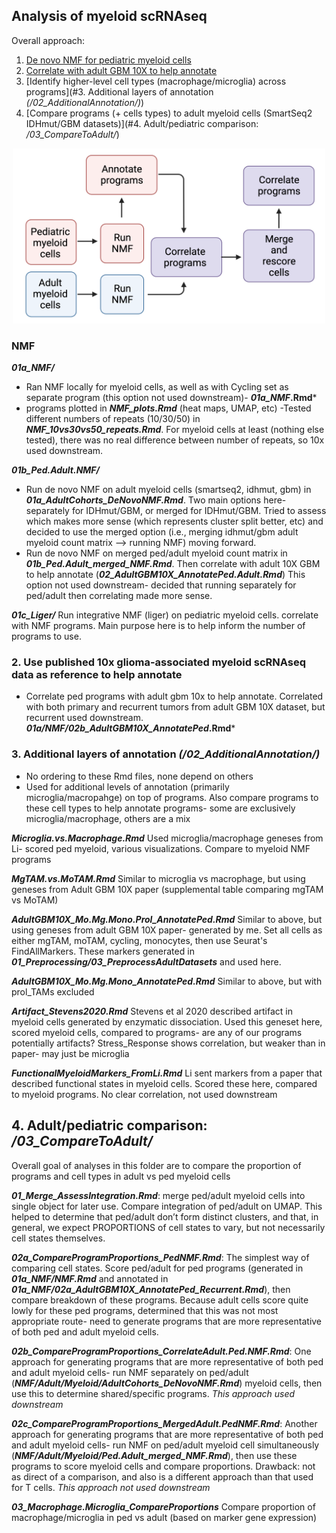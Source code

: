 ## Analysis of myeloid scRNAseq

Overall approach:
1) [De novo NMF for pediatric myeloid cells](#NMF) 
2) [Correlate with adult GBM 10X to help annotate](#2.-Use-published-10x-glioma-associated-myeloid-scRNAseq-data-as-reference-to-help-annotate)
3) [Identify higher-level cell types (macrophage/microglia) across programs](#3. Additional layers of annotation *(/02_AdditionalAnnotation/)*)
4) [Compare programs (+ cells types) to adult myeloid cells (SmartSeq2 IDHmut/GBM datasets)](#4. Adult/pediatric comparison: */03_CompareToAdult/*) 

<p align="center">
  <img width="500" height="280" src="Myeloidanalysisworkflow.png">
</p>

### NMF ###
 
***01a_NMF/***
- Ran NMF locally for myeloid cells, as well as with Cycling set as separate program (this option not used downstream)- ***01a_NMF*.Rmd***
- programs plotted in ***NMF_plots.Rmd*** (heat maps, UMAP, etc)
-Tested different numbers of repeats (10/30/50) in ***NMF_10vs30vs50_repeats.Rmd***. For myeloid cells at least (nothing else tested), there was no real difference between number of repeats, so 10x used downstream.


***01b_Ped.Adult.NMF/***
- Run de novo NMF on adult myeloid cells (smartseq2, idhmut, gbm) in ***01a_AdultCohorts_DeNovoNMF.Rmd***. Two main options here- separately for IDHmut/GBM, or merged for IDHmut/GBM. Tried to assess which makes more sense (which represents cluster split better, etc) and decided to use the merged option (i.e., merging idhmut/gbm adult myeloid count matrix —> running NMF) moving forward.
- Run de novo NMF on merged ped/adult myeloid count matrix in ***01b_Ped.Adult_merged_NMF.Rmd***. Then correlate with adult 10X GBM to help annotate (***02_AdultGBM10X_AnnotatePed.Adult.Rmd***) This option not used downstream- decided that running separately for ped/adult then correlating made more sense.


***01c_Liger/***
	Run integrative NMF (liger) on pediatric myeloid cells. correlate with NMF programs. Main purpose here is to help inform the number of programs to use.

### 2. Use published 10x glioma-associated myeloid scRNAseq data as reference to help annotate

- Correlate ped programs with adult gbm 10x to help annotate. Correlated with both primary and recurrent tumors from adult GBM 10X dataset, but recurrent used downstream. ***01a/NMF/02b_AdultGBM10X_AnnotatePed*.Rmd***

### 3. Additional layers of annotation *(/02_AdditionalAnnotation/)*

- No ordering to these Rmd files, none depend on others
- Used for additional levels of annotation (primarily microglia/macropahge) on top of programs. Also compare programs to these cell types to help annotate programs- some are exclusively microglia/macrophage, others are a mix
	
***Microglia.vs.Macrophage.Rmd***
		Used microglia/macrophage geneses from Li- scored ped myeloid, various visualizations. Compare to myeloid NMF programs

***MgTAM.vs.MoTAM.Rmd***
		Similar to microglia vs macrophage, but using geneses from Adult GBM 10X paper (supplemental table comparing mgTAM vs MoTAM)

***AdultGBM10X_Mo.Mg.Mono.Prol_AnnotatePed.Rmd***
		Similar to above, but using geneses from adult GBM 10X paper- generated by me. Set all cells as either mgTAM, moTAM, cycling, monocytes, then use Seurat's FindAllMarkers. These markers generated in ***01_Preprocessing/03_PreprocessAdultDatasets*** and used here.
		
***AdultGBM10X_Mo.Mg.Mono_AnnotatePed.Rmd***
		Similar to above, but with prol_TAMs excluded

***Artifact_Stevens2020.Rmd***
		Stevens et al 2020 described artifact in myeloid cells generated by enzymatic dissociation. Used this geneset here, scored myeloid cells, compared to programs- are any of our programs potentially artifacts? Stress_Response shows correlation, but weaker than in paper- may just be microglia

***FunctionalMyeloidMarkers_FromLi.Rmd***
		Li sent markers from a paper that described functional states in myeloid cells. Scored these here, compared to myeloid programs. No clear correlation, not used downstream
	
	
## 4. Adult/pediatric comparison: */03_CompareToAdult/*
Overall goal of analyses in this folder are to compare the proportion of programs and cell types in adult vs ped myeloid cells

***01_Merge_AssessIntegration.Rmd***: merge ped/adult myeloid cells into single object for later use. Compare integration of ped/adult on UMAP. This helped to determine that ped/adult don’t form distinct clusters, and that, in general, we expect PROPORTIONS of cell states to vary, but not necessarily cell states themselves. 
	
***02a_CompareProgramProportions_PedNMF.Rmd***: The simplest way of comparing cell states. Score ped/adult for ped programs (generated in ***01a_NMF/NMF.Rmd*** and annotated in ***01a_NMF/02a_AdultGBM10X_AnnotatePed_Recurrent.Rmd***), then compare breakdown of these programs. Because adult cells score quite lowly for these ped programs, determined that this was not most appropriate route- need to generate programs that are more representative of both ped and adult myeloid cells.

***02b_CompareProgramProportions_CorrelateAdult.Ped.NMF.Rmd***: One approach for generating programs that are more representative of both ped and adult myeloid cells- run NMF separately on ped/adult (***NMF/Adult/Myeloid/AdultCohorts_DeNovoNMF.Rmd***) myeloid cells, then use this to determine shared/specific programs. *This approach used downstream*

***02c_CompareProgramProportions_MergedAdult.PedNMF.Rmd***: Another approach for generating programs that are more representative of both ped and adult myeloid cells- run NMF on ped/adult myeloid cell simultaneously (***NMF/Adult/Myeloid/Ped.Adult_merged_NMF.Rmd***), then use these programs to score myeloid cells and compare proportions. Drawback: not as direct of a comparison, and also is a different approach than that used for T cells. *This approach not used downstream*

***03_Macrophage.Microglia_CompareProportions***
	Compare proportion of macrophage/microglia in ped vs adult (based on marker gene expression)
